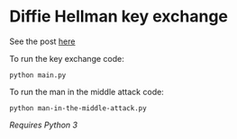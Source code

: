 # Diffie Hellman key exchange

See the post [here](https://conordeegan.dev/posts/diffie-hellman-key-exchange)

To run the key exchange code:

```
python main.py
```
To run the man in the middle attack code:

```
python man-in-the-middle-attack.py
```

*Requires Python 3*